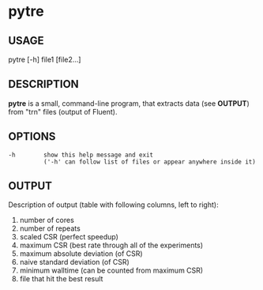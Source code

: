 # pytre

## USAGE
pytre [-h] file1 [file2...]

## DESCRIPTION
**pytre** is a small, command-line program, that extracts data (see
**OUTPUT**) from "trn" files (output of Fluent).

## OPTIONS
    -h        show this help message and exit
              ('-h' can follow list of files or appear anywhere inside it)

## OUTPUT
Description of output (table with following columns, left to right):
1. number of cores
2. number of repeats
3. scaled CSR (perfect speedup)
4. maximum CSR (best rate through all of the experiments)
5. maximum absolute deviation (of CSR)
6. naive standard deviation (of CSR)
7. minimum walltime (can be counted from maximum CSR)
8. file that hit the best result
